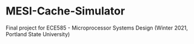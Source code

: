 # MESI-Cache-Simulator
Final project for ECE585 - Microprocessor Systems Design (Winter 2021, Portland State University) 
